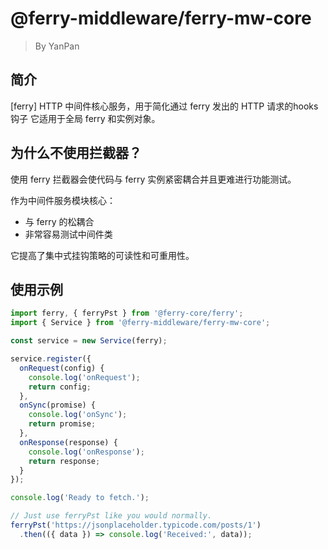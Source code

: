 # @ferry-middleware/ferry-mw-core

> By YanPan

## 简介
[ferry] HTTP 中间件核心服务，用于简化通过 ferry 发出的 HTTP 请求的hooks钩子
它适用于全局 ferry 和实例对象。

## 为什么不使用拦截器？

使用 ferry 拦截器会使代码与 ferry 实例紧密耦合并且更难进行功能测试。

作为中间件服务模块核心：
- 与 ferry 的松耦合
- 非常容易测试中间件类

它提高了集中式挂钩策略的可读性和可重用性。

## 使用示例

```javascript
import ferry, { ferryPst } from '@ferry-core/ferry';
import { Service } from '@ferry-middleware/ferry-mw-core';

const service = new Service(ferry);

service.register({
  onRequest(config) {
    console.log('onRequest');
    return config;
  },
  onSync(promise) {
    console.log('onSync');
    return promise;
  },
  onResponse(response) {
    console.log('onResponse');
    return response;
  }
});

console.log('Ready to fetch.');

// Just use ferryPst like you would normally.
ferryPst('https://jsonplaceholder.typicode.com/posts/1')
  .then(({ data }) => console.log('Received:', data));
```
